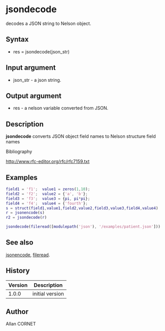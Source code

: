 

# jsondecode

decodes a JSON string to Nelson object.

## Syntax

- res = jsondecode(json_str)

## Input argument

 - json_str - a json string.

## Output argument

 - res - a nelson variable converted from JSON.

## Description


  <p><b>jsondecode</b> converts JSON object field names to Nelson structure field names</p>


Bibliography

http://www.rfc-editor.org/rfc/rfc7159.txt

## Examples

```matlab
field1 = 'f1';  value1 = zeros(1,10);
field2 = 'f2';  value2 = {'a', 'b'};
field3 = 'f3';  value3 = {pi, pi*pi};
field4 = 'f4';  value4 = {'fourth'};
s = struct(field1,value1,field2,value2,field3,value3,field4,value4)
r = jsonencode(s)
r2 = jsondecode(r)
```
```matlab
jsondecode(fileread([modulepath('json'), '/examples/patient.json']))
```

## See also

[jsonencode](jsonencode.md), [fileread](../stream_manager/fileread.md).
## History

|Version|Description|
|------|------|
|1.0.0|initial version|


## Author

Allan CORNET



